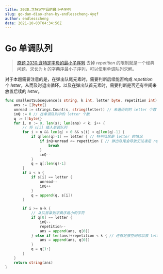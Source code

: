 ```yaml
---
title: 2030.含特定字母的最小子序列
slug: go-dan-diao-zhan-by-endlesscheng-4yqf
author: endlesscheng
date: 2021-10-03T04:34:56Z
---
```

# Go 单调队列
 
> [原题 2030.含特定字母的最小子序列](https://leetcode.cn/problems/smallest-k-length-subsequence-with-occurrences-of-a-letter)
去掉 $\textit{repetition}$ 的限制就是一个经典问题，求长为 $k$ 的字典序最小子序列，可以使用单调队列求解。

对于本题需要注意的是，在弹出队尾元素时，需要判断后续能否构成 $\textit{repetition}$ 个 $\textit{letter}$，从而及时退出循环。以及在弹出队首元素时，需要判断是否还有空间来放置后续的 $\textit{letter}$。

```go
func smallestSubsequence(s string, k int, letter byte, repetition int) string {
	ans := []byte{}
	unread := strings.Count(s, string(letter)) // 未遍历到的 letter 个数
	inQ := 0 // 在单调队列中的 letter 个数
	q := []byte{}
	for i, n := 0, len(s); len(ans) < k; i++ {
		// 将 s[i] 插入单调队列
		for i < n && len(q) > 0 && s[i] < q[len(q)-1] {
			if q[len(q)-1] == letter { // 特判队尾是 letter 的情况
				if inQ+unread <= repetition { // 弹出队尾会导致无法凑足 repetition 个 letter，及时退出
					break
				}
				inQ--
			}
			q = q[:len(q)-1]
		}
		if i < n {
			if s[i] == letter {
				unread--
				inQ++
			}
			q = append(q, s[i])
		}

		if i >= n-k {
			// 从队首拿到字典序最小的字符
			if q[0] == letter {
				inQ--
				repetition--
				ans = append(ans, q[0])
			} else if len(ans)+repetition < k { // 还有足够空间可以放 letter
				ans = append(ans, q[0])
			}
			q = q[1:]
		}
	}
	return string(ans)
}
```
